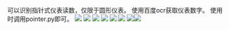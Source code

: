可以识别指针式仪表读数，仅限于圆形仪表。
使用百度ocr获取仪表数字。
使用时调用pointer.py即可。
![](images/3.jpg)
![](results/binary.png)
![](results/contours.png)
![](results/needle_mask.png)
![](results/draw_needle_on_img.png)
![](results/results.png)
![](images/ocr.png)![](images/pointer_rec.png)